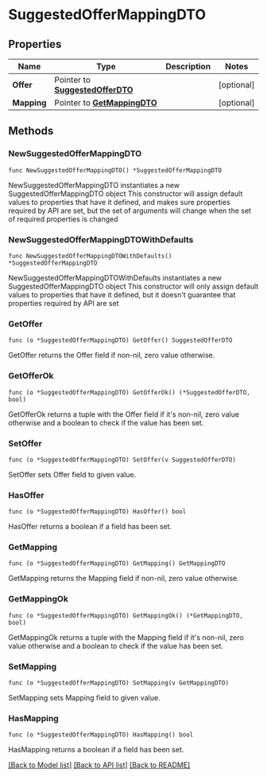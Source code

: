# SuggestedOfferMappingDTO

## Properties

Name | Type | Description | Notes
------------ | ------------- | ------------- | -------------
**Offer** | Pointer to [**SuggestedOfferDTO**](SuggestedOfferDTO.md) |  | [optional] 
**Mapping** | Pointer to [**GetMappingDTO**](GetMappingDTO.md) |  | [optional] 

## Methods

### NewSuggestedOfferMappingDTO

`func NewSuggestedOfferMappingDTO() *SuggestedOfferMappingDTO`

NewSuggestedOfferMappingDTO instantiates a new SuggestedOfferMappingDTO object
This constructor will assign default values to properties that have it defined,
and makes sure properties required by API are set, but the set of arguments
will change when the set of required properties is changed

### NewSuggestedOfferMappingDTOWithDefaults

`func NewSuggestedOfferMappingDTOWithDefaults() *SuggestedOfferMappingDTO`

NewSuggestedOfferMappingDTOWithDefaults instantiates a new SuggestedOfferMappingDTO object
This constructor will only assign default values to properties that have it defined,
but it doesn't guarantee that properties required by API are set

### GetOffer

`func (o *SuggestedOfferMappingDTO) GetOffer() SuggestedOfferDTO`

GetOffer returns the Offer field if non-nil, zero value otherwise.

### GetOfferOk

`func (o *SuggestedOfferMappingDTO) GetOfferOk() (*SuggestedOfferDTO, bool)`

GetOfferOk returns a tuple with the Offer field if it's non-nil, zero value otherwise
and a boolean to check if the value has been set.

### SetOffer

`func (o *SuggestedOfferMappingDTO) SetOffer(v SuggestedOfferDTO)`

SetOffer sets Offer field to given value.

### HasOffer

`func (o *SuggestedOfferMappingDTO) HasOffer() bool`

HasOffer returns a boolean if a field has been set.

### GetMapping

`func (o *SuggestedOfferMappingDTO) GetMapping() GetMappingDTO`

GetMapping returns the Mapping field if non-nil, zero value otherwise.

### GetMappingOk

`func (o *SuggestedOfferMappingDTO) GetMappingOk() (*GetMappingDTO, bool)`

GetMappingOk returns a tuple with the Mapping field if it's non-nil, zero value otherwise
and a boolean to check if the value has been set.

### SetMapping

`func (o *SuggestedOfferMappingDTO) SetMapping(v GetMappingDTO)`

SetMapping sets Mapping field to given value.

### HasMapping

`func (o *SuggestedOfferMappingDTO) HasMapping() bool`

HasMapping returns a boolean if a field has been set.


[[Back to Model list]](../README.md#documentation-for-models) [[Back to API list]](../README.md#documentation-for-api-endpoints) [[Back to README]](../README.md)


